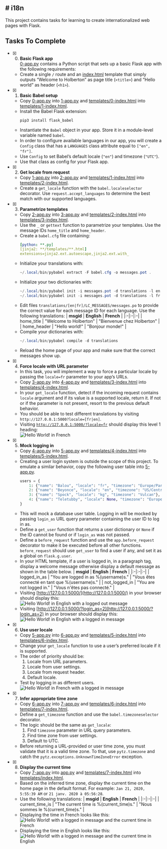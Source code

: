 ## # i18n

This project contains tasks for learning to create internationalized web pages with Flask.

## Tasks To Complete

+ [x] 0. **Basic Flask app**<br/>[0-app.py](0-app.py) contains a Python script that sets up a basic Flask app with the following requirements:
  + Create a single `/` route and an [index.html](templates/0-index.html) template that simply outputs “Welcome to Holberton” as page title (`<title>`) and “Hello world” as header (`<h1>`).

+ [x] 1. **Basic Babel setup**
  + Copy [0-app.py](0-app.py) into [1-app.py](1-app.py) and [templates/0-index.html](templates/0-index.html) into [templates/1-index.html](templates/1-index.html).
  + Install the Babel Flask extension:
    ```powershell
    pip3 install flask_babel
    ```
  + Instantiate the `Babel` object in your app. Store it in a module-level variable named `babel`.
  + In order to configure available languages in our app, you will create a `Config` class that has a `LANGUAGES` class attribute equal to `["en", "fr"]`.
  + Use `Config` to set Babel’s default locale (`"en"`) and timezone (`"UTC"`).
  + Use that class as config for your Flask app.

+ [x] 2. **Get locale from request**
  + Copy [1-app.py](1-app.py) into [2-app.py](2-app.py) and [templates/1-index.html](templates/1-index.html) into [templates/2-index.html](templates/2-index.html).
  + Create a `get_locale` function with the `babel.localeselector` decorator. Use `request.accept_languages` to determine the best match with our supported languages.

+ [x] 3. **Parametrize templates**
  + Copy [2-app.py](2-app.py) into [3-app.py](3-app.py) and [templates/2-index.html](templates/2-index.html) into [templates/3-index.html](templates/3-index.html).
  + Use the `_` or `gettext` function to parametrize your templates. Use the message IDs `home_title` and `home_header`.
  + Create a `babel.cfg` file containing:
    ```yml
    [python: **.py]
    [jinja2: **/templates/**.html]
    extensions=jinja2.ext.autoescape,jinja2.ext.with_
    ```
  + Initialize your translations with:
    ```powershell
    ~/.local/bin/pybabel extract -F babel.cfg -o messages.pot .
    ```
  + Initialize your two dictionaries with:
    ```powershell
    ~/.local/bin/pybabel init -i messages.pot -d translations -l en
    ~/.local/bin/pybabel init -i messages.pot -d translations -l fr
    ```
  + Edit files `translations/[en|fr]/LC_MESSAGES/messages.po` to provide the correct value for each message ID for each language. Use the following translations:
    | **msgid** |	**English**	| **French** |
    |:-|:-|:-|
    | home_title | "Welcome to Holberton" | "Bienvenue chez Holberton" |
    | home_header	| "Hello world!" | "Bonjour monde!" |
  + Compile your dictionaries with:
    ```powershell
    ~/.local/bin/pybabel compile -d translations
    ```
  + Reload the home page of your app and make sure that the correct messages show up.

+ [x] 4. **Force locale with URL parameter**
  + In this task, you will implement a way to force a particular locale by passing the `locale=fr` parameter to your app’s URLs.
  + Copy [3-app.py](3-app.py) into [4-app.py](4-app.py) and [templates/3-index.html](templates/3-index.html) into [templates/4-index.html](templates/4-index.html).
  + In your `get_locale` function, detect if the incoming request contains `locale` argument and if its value is a supported locale, return it. If not or if the parameter is not present, resort to the previous default behavior.
  + You should be able to test different translations by visiting `http://127.0.0.1:5000?locale=[fr|en]`.
  + Visiting [`http://127.0.0.1:5000/?locale=fr`](http://127.0.0.1:5000/?locale=fr) should display this level 1 heading:<br/>
    ![Hello World! in French](assets/task_4_1.png)

+ [x] 5. **Mock logging in**
  + Copy [4-app.py](4-app.py) into [5-app.py](5-app.py) and [templates/4-index.html](templates/4-index.html) into [templates/5-index.html](templates/5-index.html).
  + Creating a user login system is outside the scope of this project. To emulate a similar behavior, copy the following user table into [5-app.py](5-app.py).
    ```python
    users = {
        1: {"name": "Balou", "locale": "fr", "timezone": "Europe/Paris"},
        2: {"name": "Beyonce", "locale": "en", "timezone": "US/Central"},
        3: {"name": "Spock", "locale": "kg", "timezone": "Vulcan"},
        4: {"name": "Teletubby", "locale": None, "timezone": "Europe/London"},
    }
    ```
  + This will mock a database user table. Logging in will be mocked by passing `login_as` URL query parameter containing the user ID to log in as.
  + Define a `get_user` function that returns a user dictionary or `None` if the ID cannot be found or if `login_as` was not passed.
  + Define a `before_request` function and use the `app.before_request` decorator to make it be executed before all other functions. `before_request` should use `get_user` to find a user if any, and set it as a global on `flask.g.user`.
  + In your HTML template, if a user is logged in, in a paragraph tag, display a welcome message otherwise display a default message as shown in the table below.
    | **msgid** | **English** | **French** |
    |:-|:-|:-|
    | logged_in_as | "You are logged in as %(username)s." | "Vous êtes connecté en tant que %(username)s." |
    | not_logged_in | "You are not logged in." | "Vous n'êtes pas connecté." |
  + Visiting [http://127.0.0.1:5000/](http://127.0.0.1:5000/) in your browser should display this:<br/>
    ![Hello World! in English with a logged out message](assets/task_5_1.png)
  + Visiting [http://127.0.0.1:5000/?login_as=2](http://127.0.0.1:5000/?login_as=2) in your browser should display this:<br/>
    ![Hello World! in English with a logged in message](assets/task_5_2.png)

+ [x] 6. **Use user locale**
  + Copy [5-app.py](5-app.py) into [6-app.py](6-app.py) and [templates/5-index.html](templates/5-index.html) into [templates/6-index.html](templates/6-index.html).
  + Change your `get_locale` function to use a user’s preferred locale if it is supported.
  + The order of priority should be:
    1. Locale from URL parameters.
    2. Locale from user settings.
    3. Locale from request header.
    4. Default locale.
  + Test by logging in as different users.<br/>
    ![Hello World! in French with a logged in message](assets/task_6_1.png)

+ [x] 7. **Infer appropriate time zone**
  + Copy [6-app.py](6-app.py) into [7-app.py](7-app.py) and [templates/6-index.html](templates/6-index.html) into [templates/7-index.html](templates/7-index.html).
  + Define a `get_timezone` function and use the `babel.timezoneselector` decorator.
  + The logic should be the same as `get_locale`:
    1. Find `timezone` parameter in URL query parameters.
    2. Find time zone from user settings.
    3. Default to UTC.
  + Before returning a URL-provided or user time zone, you must validate that it is a valid time zone. To that, use `pytz.timezone` and catch the `pytz.exceptions.UnknownTimeZoneError` exception.

+ [x] 8. **Display the current time**
  + Copy [7-app.py](7-app.py) into [app.py](app.py) and [templates/7-index.html](templates/7-index.html) into [templates/index.html](templates/index.html).
  + Based on the inferred time zone, display the current time on the home page in the default format. For example:
    `Jan 21, 2020, 5:55:39 AM` or `21 janv. 2020 à 05:56:28`.
  + Use the following translations:
    | **msgid** | **English** | **French** |
    |:-|:-|:-|
    | current_time_is | "The current time is %(current_time)s." | "Nous sommes le %(current_time)s." |
  + Displaying the time in French looks like this:<br/>
    ![Hello World! with a logged in message and the current time in French](assets/task_8_1.png)
  + Displaying the time in English looks like this:<br/>
    ![Hello World! with a logged in message and the current time in English](assets/task_8_2.png)
